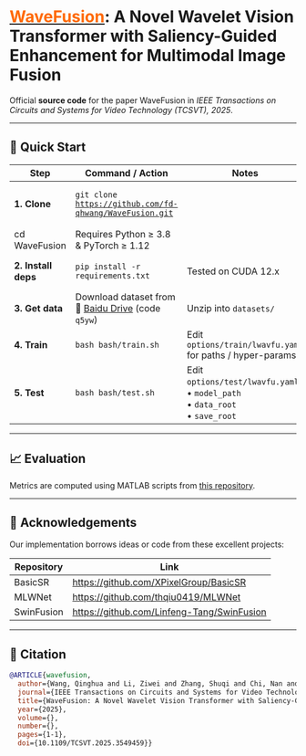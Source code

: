 # <a href="https://doi.org/10.1109/TCSVT.2025.3549459"><span style="color:#ff6a00"><b>WaveFusion</b></span></a>: A Novel Wavelet Vision Transformer with Saliency-Guided Enhancement for Multimodal Image Fusion

Official **source code** for the paper WaveFusion in *IEEE Transactions on Circuits and Systems for Video Technology (TCSVT), 2025*.

---

## 🚀 Quick Start

| Step | Command / Action | Notes |
|------|------------------|-------|
| **1. Clone** | <pre><code>git clone https://github.com/fd-qhwang/WaveFusion.git
cd WaveFusion</code></pre> | Requires Python ≥ 3.8 & PyTorch ≥ 1.12 |
| **2. Install deps** | <pre><code>pip install -r requirements.txt</code></pre> | Tested on CUDA 12.x |
| **3. Get data** | Download dataset from 🔗 [Baidu Drive](https://pan.baidu.com/s/1MXl6EoGrZOtEN_yn7qZunw) (code `q5yw`) | Unzip into `datasets/` |
| **4. Train** | <pre><code>bash bash/train.sh</code></pre> | Edit `options/train/lwavfu.yaml` for paths / hyper-params |
| **5. Test** | <pre><code>bash bash/test.sh</code></pre> | Edit `options/test/lwavfu.yaml`:<br>• `model_path`<br>• `data_root`<br>• `save_root` |



---

## 📈 Evaluation

Metrics are computed using MATLAB scripts from [this repository](https://github.com/Linfeng-Tang/VIF-Benchmark).

---

## 🙏 Acknowledgements

Our implementation borrows ideas or code from these excellent projects:

| Repository | Link |
|------------|------|
| BasicSR  | <https://github.com/XPixelGroup/BasicSR> |
| MLWNet       | <https://github.com/thqiu0419/MLWNet> |
| SwinFusion   | <https://github.com/Linfeng-Tang/SwinFusion> |

---

## 📜 Citation

```bibtex
@ARTICLE{wavefusion,
  author={Wang, Qinghua and Li, Ziwei and Zhang, Shuqi and Chi, Nan and Dai, Qionghai},
  journal={IEEE Transactions on Circuits and Systems for Video Technology}, 
  title={WaveFusion: A Novel Wavelet Vision Transformer with Saliency-Guided Enhancement for Multimodal Image Fusion}, 
  year={2025},
  volume={},
  number={},
  pages={1-1},
  doi={10.1109/TCSVT.2025.3549459}}




